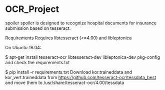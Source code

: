 # OCR_Project
spoiler
spoiler is designed to recognize hospital documents for insurance submission based on tesseract.

Requirements
Requires libtesseract (>=4.00) and libleptonica

On Ubuntu 18.04:

$ apt-get install tesseract-ocr libtesseract-dev libleptonica-dev pkg-config
and check the requirements.txt

$ pip install -r requirements.txt
Download kor.traineddata and kor_vert.traineddata from https://github.com/tesseract-ocr/tessdata_best and move them to /usr/share/tesseract-ocr/4.00/tessdata
